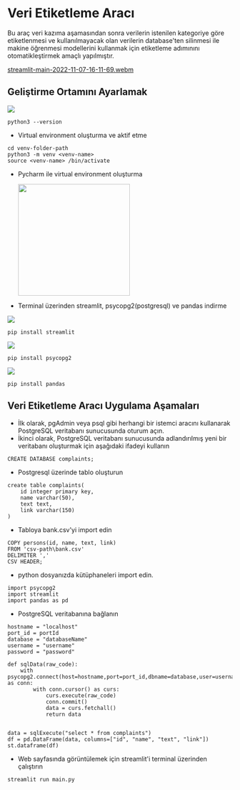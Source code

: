 <h1 align="left"> Veri Etiketleme Aracı </h1>
Bu araç veri kazıma aşamasından sonra verilerin istenilen kategoriye göre etiketlenmesi ve kullanılmayacak olan verilerin database'ten silinmesi ile makine öğrenmesi modellerini kullanmak için etiketleme adımınını otomatikleştirmek amaçlı yapılmıştır.



[streamlit-main-2022-11-07-16-11-69.webm](https://user-images.githubusercontent.com/92747017/200378635-52c4a8ad-82ad-4941-b46a-565224169c0a.webm)


<h2 align="left"> Geliştirme Ortamını Ayarlamak </h2>
<a href="https://www.python.org/downloads/" target="blank"><img align="center" src="https://img.shields.io/pypi/pyversions/Scrapy.svg"></a>


```
python3 --version
```

- Virtual environment oluşturma ve aktif etme
  
```
cd venv-folder-path 
python3 -m venv <venv-name>
source <venv-name> /bin/activate
```  
  
  
- Pycharm ile virtual environment oluşturma

  <img src="https://camo.githubusercontent.com/..." data-canonical-src="https://resources.jetbrains.com/help/img/idea/2022.2/py_create_virtual_environment_download_python.png" width="250" height="250" />
  
- Terminal üzerinden streamlit, psycopg2(postgresql) ve pandas indirme

<a href="https://docs.streamlit.io/library/get-started/installation" target="blank"><img align="center" src="https://docs.streamlit.io/logo.svg"></a>

```
pip install streamlit
```

<a href="https://pypi.org/project/psycopg2/" target="blank"><img align="center" src="https://pypi.org/static/images/logo-small.95de8436.svg"></a>
```
pip install psycopg2
```
<a href="https://pypi.org/project/pandas/" target="blank"><img align="center" src="https://warehouse-camo.ingress.cmh1.psfhosted.org/49dfa37dbb471fb97b1d94f27e3b343fb74ebcc1/68747470733a2f2f696d672e736869656c64732e696f2f707970692f762f70616e6461732e737667"></a>
```
pip install pandas
```
<h2 align="left"> Veri Etiketleme Aracı Uygulama Aşamaları </h2>

- İlk olarak, pgAdmin veya psql gibi herhangi bir istemci aracını kullanarak PostgreSQL veritabanı sunucusunda oturum açın.
- İkinci olarak, PostgreSQL veritabanı sunucusunda adlandırılmış yeni bir veritabanı oluşturmak için aşağıdaki ifadeyi kullanın

```
CREATE DATABASE complaints;
```
- Postgresql üzerinde tablo oluşturun

```
create table complaints(
	id integer primary key,
	name varchar(50),
	text text,
	link varchar(150)
)
```

- Tabloya bank.csv'yi import edin
```
COPY persons(id, name, text, link)
FROM 'csv-path\bank.csv'
DELIMITER ','
CSV HEADER;
```
- python dosyanızda kütüphaneleri import edin.

```
import psycopg2
import streamlit
import pandas as pd
```

- PostgreSQL veritabanına bağlanın

```
hostname = "localhost"
port_id = portId
database = "databaseName"
username = "username"
password = "password"

def sqlData(raw_code):
    with psycopg2.connect(host=hostname,port=port_id,dbname=database,user=username,password=password) as conn:
        with conn.cursor() as curs:
            curs.execute(raw_code)
            conn.commit()
            data = curs.fetchall()
            return data
          
          
data = sqlExecute("select * from complaints")
df = pd.DataFrame(data, columns=["id", "name", "text", "link"])
st.dataframe(df)
```
- Web sayfasında görüntülemek için streamlit'i terminal üzerinden çalıştırın

```
streamlit run main.py
```






